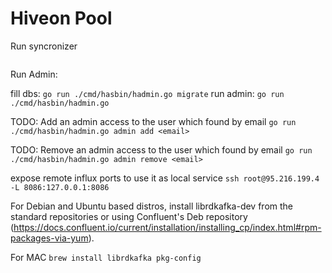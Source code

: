 # Hiveon Pool

Run syncronizer

```go run ./cmd/hasbin/hasbin.go
```

Run Admin:

fill dbs:
```go run ./cmd/hasbin/hadmin.go migrate```
run admin:
```go run ./cmd/hasbin/hadmin.go```

TODO: Add an admin access to the user which found by email
```go run ./cmd/hasbin/hadmin.go admin add <email>```

TODO: Remove an admin access to the user which found by email
```go run ./cmd/hasbin/hadmin.go admin remove <email>```

expose remote influx ports to use it as local service
```ssh root@95.216.199.4 -L 8086:127.0.0.1:8086```


For Debian and Ubuntu based distros, install librdkafka-dev from the standard repositories or using Confluent's Deb repository (https://docs.confluent.io/current/installation/installing_cp/index.html#rpm-packages-via-yum).


For MAC
`brew install librdkafka pkg-config`
